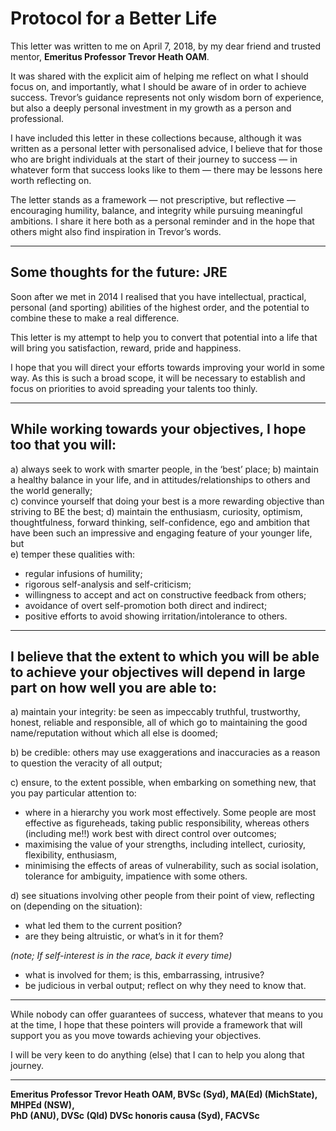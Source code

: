 # Protocol for a Better Life  

This letter was written to me on April 7, 2018, by my dear friend and trusted mentor, **Emeritus Professor Trevor Heath OAM**.  

It was shared with the explicit aim of helping me reflect on what I should focus on, and importantly, what I should be aware of in order to achieve success. Trevor’s guidance represents not only wisdom born of experience, but also a deeply personal investment in my growth as a person and professional.  

I have included this letter in these collections because, although it was written as a personal letter with personalised advice, I believe that for those who are bright individuals at the start of their journey to success — in whatever form that success looks like to them — there may be lessons here worth reflecting on.  

The letter stands as a framework — not prescriptive, but reflective — encouraging humility, balance, and integrity while pursuing meaningful ambitions. I share it here both as a personal reminder and in the hope that others might also find inspiration in Trevor’s words.  

---

## Some thoughts for the future: JRE  

Soon after we met in 2014 I realised that you have intellectual, practical, personal (and sporting) abilities of the highest order, and the potential to combine these to make a real difference.  

This letter is my attempt to help you to convert that potential into a life that will bring you satisfaction, reward, pride and happiness.  

I hope that you will direct your efforts towards improving your world in some way. As this is such a broad scope, it will be necessary to establish and focus on priorities to avoid spreading your talents too thinly.  

---

## While working towards your objectives, I hope too that you will:  

a) always seek to work with smarter people, in the ‘best’ place;
b) maintain a healthy balance in your life, and in attitudes/relationships to others and the world generally;  
c) convince yourself that doing your best is a more rewarding objective than striving to BE the best;
d) maintain the enthusiasm, curiosity, optimism, thoughtfulness, forward thinking, self-confidence, ego and ambition that have been such an impressive and engaging feature of your younger life, but  
e) temper these qualities with:  

- regular infusions of humility;  
- rigorous self-analysis and self-criticism;  
- willingness to accept and act on constructive feedback from others;  
- avoidance of overt self-promotion both direct and indirect;  
- positive efforts to avoid showing irritation/intolerance to others.  

---

## I believe that the extent to which you will be able to achieve your objectives will depend in large part on how well you are able to:  

a) maintain your integrity: be seen as impeccably truthful, trustworthy, honest, reliable and responsible, all of which go to maintaining the good name/reputation without which all else is doomed;  

b) be credible: others may use exaggerations and inaccuracies as a reason to question the veracity of all output;  

c) ensure, to the extent possible, when embarking on something new, that you pay particular attention to:  

- where in a hierarchy you work most effectively. Some people are most effective as figureheads, taking public responsibility, whereas others (including me!!) work best with direct control over outcomes;  
- maximising the value of your strengths, including intellect, curiosity, flexibility, enthusiasm,  
- minimising the effects of areas of vulnerability, such as social isolation, tolerance for ambiguity, impatience with some others.  

d) see situations involving other people from their point of view, reflecting on (depending on the situation):

- what led them to the current position?  
- are they being altruistic, or what’s in it for them?  

*(note; If self-interest is in the race, back it every time)*  

- what is involved for them; is this, embarrassing, intrusive?  
- be judicious in verbal output; reflect on why they need to know that.  

---

While nobody can offer guarantees of success, whatever that means to you at the time, I hope that these pointers will provide a framework that will support you as you move towards achieving your objectives.  

I will be very keen to do anything (else) that I can to help you along that journey.  

---

**Emeritus Professor Trevor Heath OAM, BVSc (Syd), MA(Ed) (MichState), MHPEd (NSW),  
PhD (ANU), DVSc (Qld) DVSc honoris causa (Syd), FACVSc**
